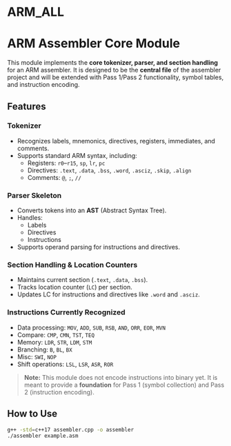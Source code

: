 # ARM_ALL

# ARM Assembler Core Module

This module implements the **core tokenizer, parser, and section handling** for an ARM assembler. It is designed to be the **central file** of the assembler project and will be extended with Pass 1/Pass 2 functionality, symbol tables, and instruction encoding.

## Features

### Tokenizer
- Recognizes labels, mnemonics, directives, registers, immediates, and comments.
- Supports standard ARM syntax, including:
  - Registers: `r0`–`r15`, `sp`, `lr`, `pc`
  - Directives: `.text`, `.data`, `.bss`, `.word`, `.asciz`, `.skip`, `.align`
  - Comments: `@`, `;`, `//`

### Parser Skeleton
- Converts tokens into an **AST** (Abstract Syntax Tree).
- Handles:
  - Labels
  - Directives
  - Instructions
- Supports operand parsing for instructions and directives.

### Section Handling & Location Counters
- Maintains current section (`.text`, `.data`, `.bss`).
- Tracks location counter (`LC`) per section.
- Updates LC for instructions and directives like `.word` and `.asciz`.

### Instructions Currently Recognized
- Data processing: `MOV`, `ADD`, `SUB`, `RSB`, `AND`, `ORR`, `EOR`, `MVN`
- Compare: `CMP`, `CMN`, `TST`, `TEQ`
- Memory: `LDR`, `STR`, `LDM`, `STM`
- Branching: `B`, `BL`, `BX`
- Misc: `SWI`, `NOP`
- Shift operations: `LSL`, `LSR`, `ASR`, `ROR`

> **Note:** This module does not encode instructions into binary yet. It is meant to provide a **foundation** for Pass 1 (symbol collection) and Pass 2 (instruction encoding).

## How to Use
```bash
g++ -std=c++17 assembler.cpp -o assembler
./assembler example.asm
